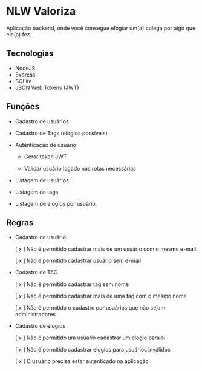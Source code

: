 # NLW Valoriza
Aplicação backend, onde você consegue elogiar um(a) colega por algo que ele(a) fez.


## Tecnologias

- NodeJS
- Express
- SQLite
- JSON Web Tokens (JWT)


## Funções
- Cadastro de usuários

- Cadastro de Tags (elogios possíveis)

- Autenticação de usuário

  - Gerar token JWT

  - Validar usuário logado nas rotas necessárias

- Listagem de usuários

- Listagem de tags

- Listagem de elogios por usuário 


## Regras

- Cadastro de usuário

  [ x ] Não é permitido cadastrar mais de um usuário com o mesmo e-mail

  [ x ] Não é permitido cadastrar usuário sem e-mail

- Cadastro de TAG

  [ x ] Não é permitido cadastrar tag sem nome

  [ x ] Não é permitido cadastrar mais de uma tag com o mesmo nome

  [ x ] Não é permitido o cadastro por usuários que não sejam administradores

- Cadastro de elogios

  [ x ] Não é permitido um usuário cadastrar um elogio para si

  [ x ] Não é permitido cadastrar elogios para usuários inválidos

  [ x ] O usuário precisa estar autenticado na aplicação

